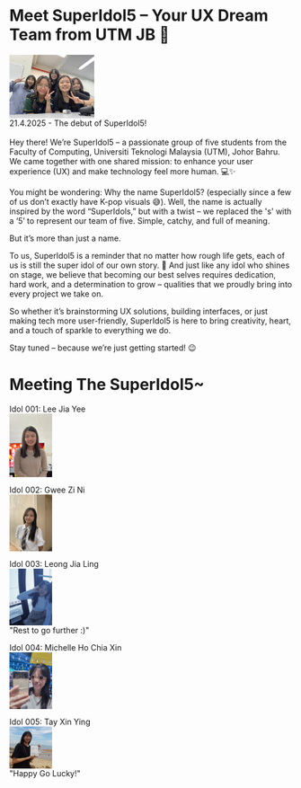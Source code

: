 # Meet SuperIdol5 – Your UX Dream Team from UTM JB 🎉
<img align="center" width="30%" src = "superIdol.jpg" ><br>
21.4.2025 - The debut of SuperIdol5! <br>
<br>
Hey there! We’re SuperIdol5 – a passionate group of five students from the Faculty of Computing, Universiti Teknologi Malaysia (UTM), Johor Bahru. We came together with one shared mission: to enhance your user experience (UX) and make technology feel more human. 💻✨

You might be wondering: Why the name SuperIdol5? (especially since a few of us don’t exactly have K-pop visuals 😅). Well, the name is actually inspired by the word “SuperIdols,” but with a twist – we replaced the 's' with a ‘5’ to represent our team of five. Simple, catchy, and full of meaning.

But it’s more than just a name.

To us, SuperIdol5 is a reminder that no matter how rough life gets, each of us is still the super idol of our own story. 🌟 And just like any idol who shines on stage, we believe that becoming our best selves requires dedication, hard work, and a determination to grow – qualities that we proudly bring into every project we take on.

So whether it’s brainstorming UX solutions, building interfaces, or just making tech more user-friendly, SuperIdol5 is here to bring creativity, heart, and a touch of sparkle to everything we do.

Stay tuned – because we’re just getting started! 😉

# Meeting The SuperIdol5~
Idol 001: Lee Jia Yee <br>
<img align="center" width="15%" src = "Photos/jiayee.jpg" ><br>

Idol 002: Gwee Zi Ni <br>
<img align="center" width="15%" src = "Photos/Zini.jpg" ><br>

Idol 003: Leong Jia Ling <br>
<img align="center" width="15%" src = "Photos/JiaLing.jpg" ><br>
"Rest to go further :)"

Idol 004: Michelle Ho Chia Xin <br>
<img align="center" width="15%" src = "https://github.com/XinYing0905/Super-Mafia/blob/main/Photos/Michelle_github_hci.jpg" ><br>

Idol 005: Tay Xin Ying <br>
<img align="center" width="15%" src = "Photos/20230521_122307.jpg" ><br>
"Happy Go Lucky!"
